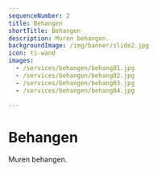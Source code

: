 ```yaml
---
sequenceNumber: 2
title: Behangen
shortTitle: Behangen
description: Muren behangen.
backgroundImage: /img/banner/slide2.jpg
icon: ti-wand
images:
  - /services/behangen/behang01.jpg
  - /services/behangen/behang02.jpg
  - /services/behangen/behang03.jpg
  - /services/behangen/behang04.jpg

---
```

# Behangen

Muren behangen.